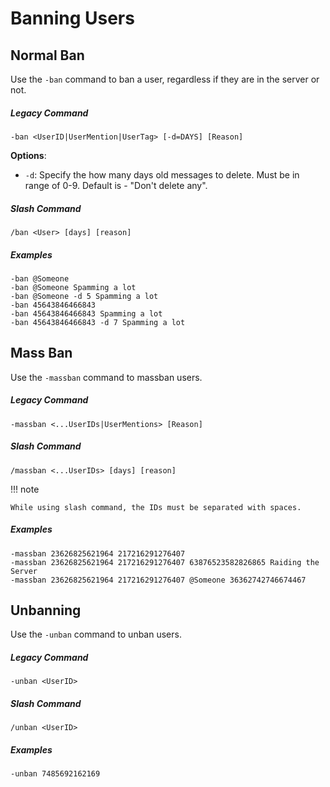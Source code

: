 # Banning Users

## Normal Ban
Use the `-ban` command to ban a user, regardless if they are in the server or not.

##### Legacy Command
```
-ban <UserID|UserMention|UserTag> [-d=DAYS] [Reason]
``` 

**Options**: 

- `-d`: Specify the how many days old messages to delete. Must be in range of 0-9. Default is - "Don't delete any".

##### Slash Command
```
/ban <User> [days] [reason]
```

##### Examples

```
-ban @Someone
-ban @Someone Spamming a lot
-ban @Someone -d 5 Spamming a lot
-ban 45643846466843
-ban 45643846466843 Spamming a lot
-ban 45643846466843 -d 7 Spamming a lot
```

## Mass Ban
Use the `-massban` command to massban users.

##### Legacy Command
```
-massban <...UserIDs|UserMentions> [Reason]
``` 

##### Slash Command
```
/massban <...UserIDs> [days] [reason]
```

!!! note

    While using slash command, the IDs must be separated with spaces.

##### Examples

```
-massban 23626825621964 217216291276407
-massban 23626825621964 217216291276407 63876523582826865 Raiding the Server
-massban 23626825621964 217216291276407 @Someone 36362742746674467
```

## Unbanning
Use the `-unban` command to unban users.

##### Legacy Command
```
-unban <UserID>
``` 

##### Slash Command
```
/unban <UserID>
```

##### Examples

```
-unban 7485692162169
```

